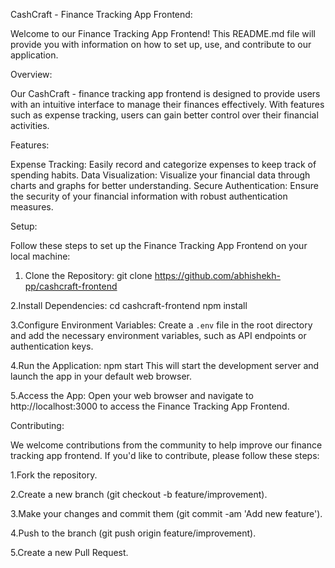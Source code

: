 CashCraft - Finance Tracking App Frontend:

Welcome to our Finance Tracking App Frontend! This README.md file will provide you with information on how to set up, use, and contribute to our application.

Overview:

Our CashCraft - finance tracking app frontend is designed to provide users with an intuitive interface to manage their finances effectively. With features such as expense tracking, users can gain better control over their financial activities.

Features:

Expense Tracking: Easily record and categorize expenses to keep track of spending habits.
Data Visualization: Visualize your financial data through charts and graphs for better understanding.
Secure Authentication: Ensure the security of your financial information with robust authentication measures.

Setup:

Follow these steps to set up the Finance Tracking App Frontend on your local machine:

1. Clone the Repository:
git clone https://github.com/abhishekh-pp/cashcraft-frontend

2.Install Dependencies:
cd cashcraft-frontend
npm install

3.Configure Environment Variables:
Create a `.env` file in the root directory and add the necessary environment variables, such as API endpoints or authentication keys.

4.Run the Application:
npm start
This will start the development server and launch the app in your default web browser.

5.Access the App:
Open your web browser and navigate to http://localhost:3000 to access the Finance Tracking App Frontend.

Contributing:

We welcome contributions from the community to help improve our finance tracking app frontend. If you'd like to contribute, please follow these steps:

1.Fork the repository.

2.Create a new branch (git checkout -b feature/improvement).

3.Make your changes and commit them (git commit -am 'Add new feature').

4.Push to the branch (git push origin feature/improvement).

5.Create a new Pull Request.

